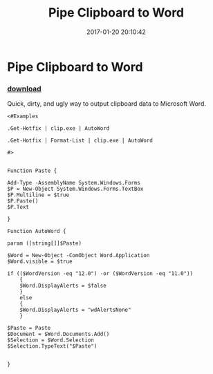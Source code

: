 ﻿---
pid:            6708
poster:         Banker42
title:          Pipe Clipboard to Word
date:           2017-01-20 20:10:42
format:         posh
parent:         0
parent:         0

---

# Pipe Clipboard to Word

### [download](6708.ps1)

Quick, dirty, and ugly way to output clipboard data to Microsoft Word.
 

```posh
<#Examples

.Get-Hotfix | clip.exe | AutoWord

.Get-Hotfix | Format-List | clip.exe | AutoWord

#>


Function Paste {

Add-Type -AssemblyName System.Windows.Forms
$P = New-Object System.Windows.Forms.TextBox
$P.Multiline = $true
$P.Paste()
$P.Text

}

Function AutoWord {

param ([string[]]$Paste)

$Word = New-Object -ComObject Word.Application
$Word.visible = $true

if (($WordVersion -eq "12.0") -or ($WordVersion -eq "11.0"))
    {    
    $Word.DisplayAlerts = $false
    }
    else
    {
    $Word.DisplayAlerts = "wdAlertsNone"
    }

$Paste = Paste
$Document = $Word.Documents.Add()
$Selection = $Word.Selection
$Selection.TypeText("$Paste")


}

```
